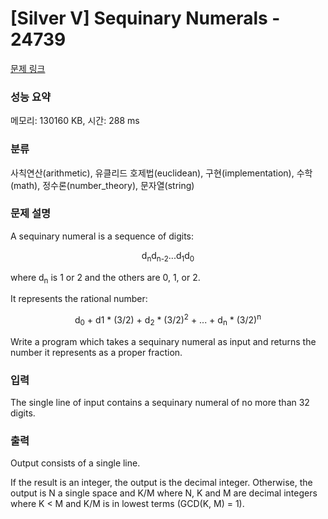 # [Silver V] Sequinary Numerals - 24739 

[문제 링크](https://www.acmicpc.net/problem/24739) 

### 성능 요약

메모리: 130160 KB, 시간: 288 ms

### 분류

사칙연산(arithmetic), 유클리드 호제법(euclidean), 구현(implementation), 수학(math), 정수론(number_theory), 문자열(string)

### 문제 설명

<p>A sequinary numeral is a sequence of digits:</p>

<p style="text-align: center;">d<sub>n</sub>d<sub>n-2</sub>...d<sub>1</sub>d<sub>0</sub></p>

<p>where d<sub>n</sub> is 1 or 2 and the others are 0, 1, or 2.</p>

<p>It represents the rational number:</p>

<p style="text-align: center;">d<sub>0</sub> + d1 * (3/2) + d<sub>2</sub> * (3/2)<sup>2</sup> + ... + d<sub>n</sub> * (3/2)<sup>n</sup></p>

<p>Write a program which takes a sequinary numeral as input and returns the number it represents as a proper fraction.</p>

### 입력 

 <p>The single line of input contains a sequinary numeral of no more than 32 digits.</p>

### 출력 

 <p>Output consists of a single line.</p>

<p>If the result is an integer, the output is the decimal integer. Otherwise, the output is N a single space and K/M where N, K and M are decimal integers where K < M and K/M is in lowest terms (GCD(K, M) = 1).</p>

